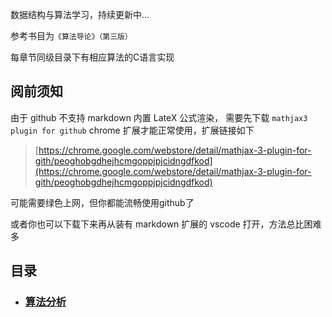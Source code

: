 
数据结构与算法学习，持续更新中...

参考书目为`《算法导论》（第三版）`

每章节同级目录下有相应算法的C语言实现

## 阅前须知

由于 github 不支持 markdown 内置 LateX 公式渲染，
需要先下载 `mathjax3 plugin for github` chrome 扩展才能正常使用，扩展链接如下

> [https://chrome.google.com/webstore/detail/mathjax-3-plugin-for-gith/peoghobgdhejhcmgoppjpjcidngdfkod](https://chrome.google.com/webstore/detail/mathjax-3-plugin-for-gith/peoghobgdhejhcmgoppjpjcidngdfkod)

可能需要绿色上网，但你都能流畅使用github了

或者你也可以下载下来再从装有 markdown 扩展的 vscode 打开，方法总比困难多

## 目录

* ### [算法分析](./1-Analysis-of-Algorithms/Analysis-of-Algorithms.md)
